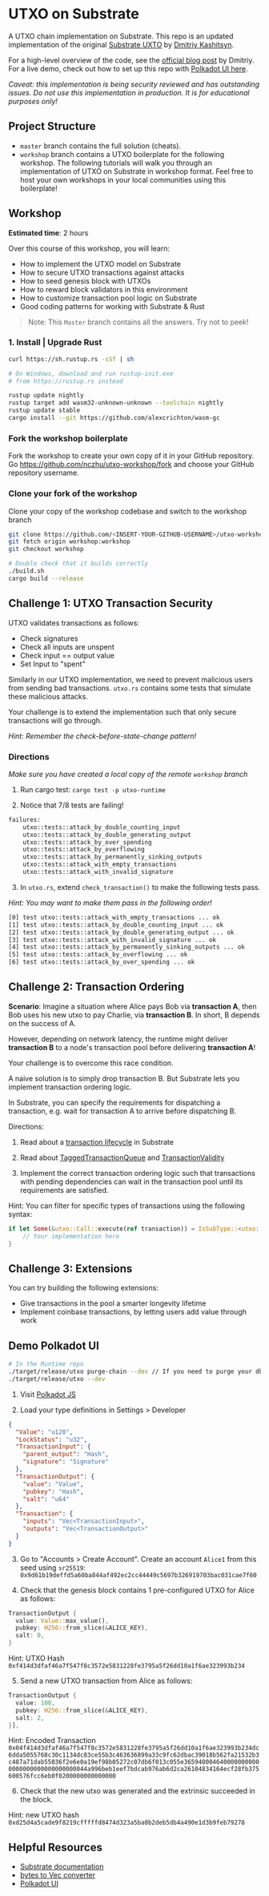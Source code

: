 # UTXO on Substrate

A UTXO chain implementation on Substrate. This repo is an updated implementation of the original [Substrate UXTO](https://github.com/0x7CFE/substrate-node-template/tree/utxo) by [Dmitriy Kashitsyn](https://github.com/0x7CFE).

For a high-level overview of the code, see the [official blog post](https://www.parity.io/utxo-on-substrate/) by Dmitriy. For a live demo, check out how to set up this repo with [Polkadot UI here](#Demo-Polkadot-UI).

*Caveat: this implementation is being security reviewed and has outstanding issues. Do not use this implementation in production. It is for educational purposes only!*

## Project Structure
- `master` branch contains the full solution (cheats).
- `workshop` branch contains a UTXO boilerplate for the following workshop. The following tutorials will walk you through an implementation of UTXO on Substrate in workshop format. Feel free to host your own workshops in your local communities using this boilerplate!

## Workshop

**Estimated time**: 2 hours

Over this course of this workshop, you will learn:
- How to implement the UTXO model on Substrate
- How to secure UTXO transactions against attacks
- How to seed genesis block with UTXOs
- How to reward block validators in this environment
- How to customize transaction pool logic on Substrate
- Good coding patterns for working with Substrate & Rust

> Note: This `Master` branch contains all the answers. Try not to peek!

### 1. Install | Upgrade Rust
```zsh
curl https://sh.rustup.rs -sSf | sh

# On Windows, download and run rustup-init.exe
# from https://rustup.rs instead

rustup update nightly
rustup target add wasm32-unknown-unknown --toolchain nightly
rustup update stable
cargo install --git https://github.com/alexcrichton/wasm-gc
```
### Fork the workshop boilerplate

Fork the workshop to create your own copy of it in your GitHub repository.
Go https://github.com/nczhu/utxo-workshop/fork and choose your GitHub repository username.

### Clone your fork of the workshop

Clone your copy of the workshop codebase and switch to the workshop branch

```zsh
git clone https://github.com/<INSERT-YOUR-GITHUB-USERNAME>/utxo-workshop.git
git fetch origin workshop:workshop
git checkout workshop

# Double check that it builds correctly
./build.sh
cargo build --release
```

## Challenge 1: UTXO Transaction Security
UTXO validates transactions as follows: 
- Check signatures
- Check all inputs are unspent 
- Check input == output value
- Set Input to "spent"

Similarly in our UTXO implementation, we need to prevent malicious users from sending bad transactions. `utxo.rs` contains some tests that simulate these malicious attacks. 

Your challenge is to extend the implementation such that only secure transactions will go through.

*Hint: Remember the check-before-state-change pattern!*

### Directions
*Make sure you have created a local copy of the remote `workshop` branch*

1. Run cargo test: `cargo test -p utxo-runtime`

2. Notice that 7/8 tests are failing!
```zsh
failures:
    utxo::tests::attack_by_double_counting_input
    utxo::tests::attack_by_double_generating_output
    utxo::tests::attack_by_over_spending
    utxo::tests::attack_by_overflowing
    utxo::tests::attack_by_permanently_sinking_outputs
    utxo::tests::attack_with_empty_transactions
    utxo::tests::attack_with_invalid_signature
```

3. In `utxo.rs`, extend `check_transaction()` to make the following tests pass. 

*Hint: You may want to make them pass in the following order!*

```zsh
[0] test utxo::tests::attack_with_empty_transactions ... ok
[1] test utxo::tests::attack_by_double_counting_input ... ok
[2] test utxo::tests::attack_by_double_generating_output ... ok
[3] test utxo::tests::attack_with_invalid_signature ... ok
[4] test utxo::tests::attack_by_permanently_sinking_outputs ... ok
[5] test utxo::tests::attack_by_overflowing ... ok
[6] test utxo::tests::attack_by_over_spending ... ok
```

## Challenge 2: Transaction Ordering

**Scenario**: Imagine a situation where Alice pays Bob via **transaction A**, then Bob uses his new utxo to pay Charlie, via **transaction B**. In short, B depends on the success of A. 

However, depending on network latency, the runtime might deliver **transaction B** to a node's transaction pool before delivering **transaction A**!

Your challenge is to overcome this race condition.

A naive solution is to simply drop transaction B. But Substrate lets you implement transaction ordering logic. 

In Substrate, you can specify the requirements for dispatching a transaction, e.g. wait for transaction A to arrive before dispatching B.

Directions: 
1. Read about a [transaction lifecycle](https://docs.substrate.dev/docs/transaction-lifecycle-in-substrate) in Substrate

2. Read about [TaggedTransactionQueue](https://crates.parity.io/substrate_client/runtime_api/trait.TaggedTransactionQueue.html?search=) and [TransactionValidity](https://crates.parity.io/sr_primitives/transaction_validity/enum.TransactionValidity.html)

3. Implement the correct transaction ordering logic such that transactions with pending dependencies can wait in the transaction pool until its requirements are satisfied.

Hint: You can filter for specific types of transactions using the following syntax: 

```rust
if let Some(&utxo::Call::execute(ref transaction)) = IsSubType::<utxo::Module<Runtime>>::is_aux_sub_type(&tx.function) {
    // Your implementation here
}
```

## Challenge 3: Extensions
You can try building the following extensions:
- Give transactions in the pool a smarter longevity lifetime
- Implement coinbase transactions, by letting users add value through work

## Demo Polkadot UI

```zsh
# In the Runtime repo
./target/release/utxo purge-chain --dev // If you need to purge your db
./target/release/utxo --dev
```

1. Visit [Polkadot JS](https://substrate-ui.parity.io/#/settings)

2. Load your type definitions in Settings > Developer
```json
{
  "Value": "u128",
  "LockStatus": "u32",
  "TransactionInput": {
    "parent_output": "Hash",
    "signature": "Signature"
  },
  "TransactionOutput": {
    "value": "Value",
    "pubkey": "Hash",
    "salt": "u64"
  },
  "Transaction": {
    "inputs": "Vec<TransactionInput>",
    "outputs": "Vec<TransactionOutput>"
  }
}
```

3. Go to "Accounts > Create Account".  Create an account `Alice1` from this seed using `sr25519`:
`0x9d61b19deffd5a60ba844af492ec2cc44449c5697b326919703bac031cae7f60`

4. Check that the genesis block contains 1 pre-configured UTXO for Alice as follows:
```rust
TransactionOutput {
  value: Value::max_value(),
  pubkey: H256::from_slice(&ALICE_KEY),
  salt: 0,
}
```

Hint: UTXO Hash
`0xf414d3dfaf46a7f547f8c3572e5831228fe3795a5f26dd10a1f6ae323993b234`

5. Send a new UTXO transaction from Alice as follows: 
```rust
TransactionOutput {
  value: 100,
  pubkey: H256::from_slice(&ALICE_KEY),
  salt: 2,
}],
```

Hint: Encoded Transaction
`0x04f414d3dfaf46a7f547f8c3572e5831228fe3795a5f26dd10a1f6ae323993b234dc6dda5055768c30c1134dc83ce55b3c463636899a33c9fc62dbac39018b562fa21532b3c487a71dab55036f2e6e0a19ef98b05272c07db6f013c055e3659400046400000000000000000000000000000044a996beb1eef7bdcab976ab6d2ca26104834164ecf28fb375600576fcc6eb0f0200000000000000`

6. Check that the new utxo was generated and the extrinsic succeeded in the block.

Hint: new UTXO hash
`0xd25d4a5cade9f8219cfffffd8474d323a5ba0b2deb5db4a490e1d3b9feb79278`

## Helpful Resources
- [Substrate documentation](http://crates.parity.io)
- [bytes to Vec<u8> converter](https://cryptii.com/pipes/integer-encoder)
- [Polkadot UI](https://polkadot.js.org/)
